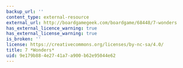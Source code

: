 ```yaml
---
backup_url: ''
content_type: external-resource
external_url: http://boardgamegeek.com/boardgame/68448/7-wonders
has_external_licence_warning: true
has_external_license_warning: true
is_broken: ''
license: https://creativecommons.org/licenses/by-nc-sa/4.0/
title: 7 *Wonders*
uid: 9e179b88-4e27-41a7-a900-b62e95044e62
---
```

